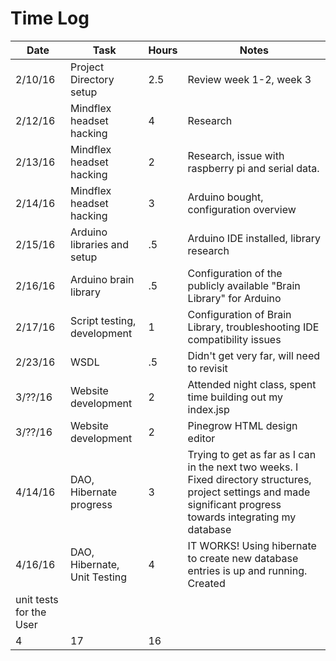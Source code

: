 # Time Log
|Date|Task|Hours|Notes|
|----|----|-----|-----|
|2/10/16| Project Directory setup | 2.5|Review week 1-2, week 3|
|2/12/16| Mindflex headset hacking | 4 | Research |
|2/13/16| Mindflex headset hacking | 2 | Research, issue with raspberry pi and serial data. |
|2/14/16| Mindflex headset hacking | 3 | Arduino bought, configuration overview |
|2/15/16| Arduino libraries and setup | .5 | Arduino IDE installed, library research |
|2/16/16| Arduino brain library | .5 | Configuration of the publicly available "Brain Library" for Arduino |
|2/17/16| Script testing, development | 1 | Configuration of Brain Library, troubleshooting IDE compatibility issues |
|2/23/16| WSDL | .5 | Didn't get very far, will need to revisit |
|3/??/16| Website development | 2 | Attended night class, spent time building out my index.jsp |
|3/??/16| Website development | 2 | Pinegrow HTML design editor |
|4/14/16| DAO, Hibernate progress | 3 | Trying to get as far as I can in the next two weeks. I Fixed directory structures, project settings and made significant progress towards integrating my database |
|4/16/16| DAO, Hibernate, Unit Testing | 4 | IT WORKS! Using hibernate to create new database entries is up and running. Created
unit tests for the User |
|4|17|16|